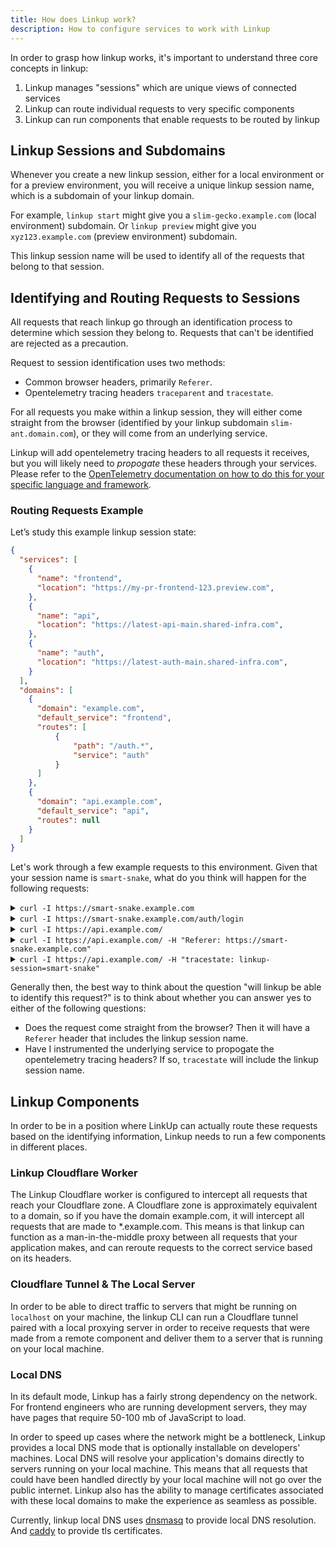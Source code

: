 ```yaml
---
title: How does Linkup work?
description: How to configure services to work with Linkup
---
```


In order to grasp how linkup works, it's important to understand three core concepts in linkup:

1. Linkup manages "sessions" which are unique views of connected services
2. Linkup can route individual requests to very specific components
3. Linkup can run components that enable requests to be routed by linkup

## Linkup Sessions and Subdomains

Whenever you create a new linkup session, either for a local environment or for a preview environment, you will receive a unique linkup session name, which is a subdomain of your linkup domain.

For example, `linkup start` might give you a `slim-gecko.example.com` (local environment) subdomain. Or `linkup preview` might give you `xyz123.example.com` (preview environment) subdomain.

This linkup session name will be used to identify all of the requests that belong to that session.

## Identifying and Routing Requests to Sessions

All requests that reach linkup go through an identification process to determine which session they belong to. Requests that can't be identified are rejected as a precaution.

Request to session identification uses two methods:

- Common browser headers, primarily `Referer`.
- Opentelemetry tracing headers `traceparent` and `tracestate`.

For all requests you make within a linkup session, they will either come straight from the browser (identified by your linkup subdomain `slim-ant.domain.com`), or they will come from an underlying service.

Linkup will add opentelemetry tracing headers to all requests it receives, but you will likely need to _propogate_ these headers through your services. Please refer to the [OpenTelemetry documentation on how to do this for your specific language and framework](https://opentelemetry.io/docs/languages/).


### Routing Requests Example

Let’s study this example linkup session state:

```json
{
  "services": [
    {
      "name": "frontend",
      "location": "https://my-pr-frontend-123.preview.com",
    },
    {
      "name": "api",
      "location": "https://latest-api-main.shared-infra.com",
    },
    {
      "name": "auth",
      "location": "https://latest-auth-main.shared-infra.com",
    }
  ],
  "domains": [
    {
      "domain": "example.com",
      "default_service": "frontend",
      "routes": [
	      {
		      "path": "/auth.*",
		      "service": "auth"
	      }
      ]
    },
    {
      "domain": "api.example.com",
      "default_service": "api",
      "routes": null
    }
  ]
}
```

Let's work through a few example requests to this environment. Given that your session name is `smart-snake`, what do you think will happen for the following requests:

<details>
  <summary><code>curl -I https://smart-snake.example.com</code></summary>
  <p>HTTP <code>200</code>, routed to <code>frontend</code> service</p>
</details>

<details>
  <summary><code>curl -I https://smart-snake.example.com/auth/login</code></summary>
  <p>HTTP <code>200</code>, routed to <code>auth</code> service</p>
</details>


<details>
  <summary><code>curl -I https://api.example.com/</code></summary>
  <p>HTTP <code>422</code>, no way to identify session</p>
</details>

<details>
  <summary><code>curl -I https://api.example.com/ -H "Referer: https://smart-snake.example.com"</code></summary>
  <p>HTTP <code>200</code>, routed to <code>api</code> service</p>
</details>

<details>
  <summary><code>curl -I https://api.example.com/ -H "tracestate: linkup-session=smart-snake"</code></summary>
  <p>HTTP <code>200</code>, routed to <code>api</code> service</p>
</details>

Generally then, the best way to think about the question "will linkup be able to identify this request?" is to think about whether you can answer yes to either of the following questions:

- Does the request come straight from the browser? Then it will have a `Referer` header that includes the linkup session name.
- Have I instrumented the underlying service to propogate the opentelemetry tracing headers? If so, `tracestate` will include the linkup session name.

## Linkup Components

In order to be in a position where LinkUp can actually route these requests based on the identifying information, Linkup needs to run a few components in different places.

### Linkup Cloudflare Worker

The Linkup Cloudflare worker is configured to intercept all requests that reach your Cloudflare zone. A Cloudflare zone is approximately equivalent to a domain, so if you have the domain example.com, it will intercept all requests that are made to *.example.com. This means is that linkup can function as a man-in-the-middle proxy between all requests that your application makes, and can reroute requests to the correct service based on its headers.

### Cloudflare Tunnel & The Local Server

In order to be able to direct traffic to servers that might be running on `localhost` on your machine, the linkup CLI can run a Cloudflare tunnel paired with a local proxying server in order to receive requests that were made from a remote component and deliver them to a server that is running on your local machine.

### Local DNS

In its default mode, Linkup has a fairly strong dependency on the network. For frontend engineers who are running development servers, they may have pages that require 50-100 mb of JavaScript to load.

In order to speed up cases where the network might be a bottleneck, Linkup provides a local DNS mode that is optionally installable on developers' machines. Local DNS will resolve your application's domains directly to servers running on your local machine. This means that all requests that could have been handled directly by your local machine will not go over the public internet. Linkup also has the ability to manage certificates associated with these local domains to make the experience as seamless as possible.

Currently, linkup local DNS uses [dnsmasq](https://www.dnsmasq.org/) to provide local DNS resolution. And [caddy](https://caddyserver.com/) to provide tls certificates.